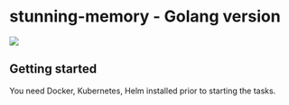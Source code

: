# stunning-memory - Golang version

![](https://go.dev/images/go-logo-white.svg)

## Getting started

You need Docker, Kubernetes, Helm installed prior to starting the tasks.


